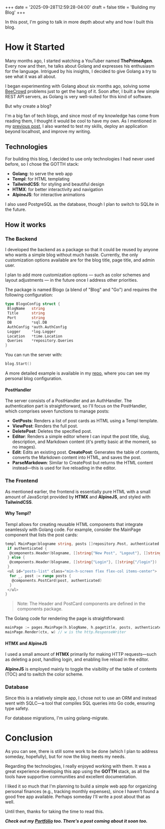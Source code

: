 +++
date = '2025-09-28T12:59:28-04:00'
draft = false
title = 'Building my Blog'
+++

In this post, I'm going to talk in more depth about why and how I built this blog.

<!--more-->

# How it Started

Many months ago, I started watching a YouTuber named **ThePrimeAgen**. Every now and then, he talks about Golang and expresses his enthusiasm for the language. Intrigued by his insights, I decided to give Golang a try to see what it was all about.

I began experimenting with Golang about six months ago, solving some [BeeCrowd](https://judge.beecrowd.com/) problems just to get the hang of it. Soon after, I built a few simple REST API servers, as Golang is very well-suited for this kind of software.

But why create a blog?

I'm a big fan of tech blogs, and since most of my knowledge has come from reading them, I thought it would be cool to have my own. As I mentioned in my [previous post](https://blog.luizgustavojunqueira.com/post/my-blog#why-i-made-this-blog), I also wanted to test my skills, deploy an application beyond localhost, and improve my writing.

## Technologies

For building this blog, I decided to use only technologies I had never used before, so I chose the GOTTH stack:

- **Golang**: to serve the web app
- **Templ**: for HTML templating
- **TailwindCSS**: for styling and beautiful design
- **HTMX**: for better interactivity and navigation
- **AlpineJS**: for interactive animations

I also used PostgreSQL as the database, though I plan to switch to SQLite in the future.

## How it works

### The Backend

I developed the backend as a package so that it could be reused by anyone who wants a simple blog without much hassle. Currently, the only customization options available are for the blog title, page title, and admin user.

I plan to add more customization options — such as color schemes and layout adjustments — in the future once I address other priorities.

The package is named Blogo (a blend of "Blog" and "Go") and requires the following configuration:

```go
type BlogoConfig struct {
 BlogName   string
 Title      string
 Port       string
 DB         *sql.DB
 AuthConfig *auth.AuthConfig
 Logger     *log.Logger
 Location   *time.Location
 Queries    *repository.Queries
}
```

You can run the server with:

```go
blog.Start()
```

A more detailed example is available in my [repo](https://github.com/luizgustavojunqueira/Blogo/blob/main/cmd/blog/main.go), where you can see my personal blog configuration.

#### PostHandler

The server consists of a PostHandler and an AuthHandler. The authentication part is straightforward, so I'll focus on the PostHandler, which comprises seven functions to manage posts:

- **GetPosts**: Renders a list of post cards as HTML using a Templ template.
- **ViewPost**: Renders the full post.
- **DeletePost**: Deletes the specified post.
- **Editor**: Renders a simple editor where I can input the post title, slug, description, and Markdown content (it's pretty basic at the moment, so no images).
- **Edit**: Edits an existing post.
  **CreatePost**: Generates the table of contents, converts the Markdown content into HTML, and saves the post.
- **ParseMarkdown**: Similar to CreatePost but returns the HTML content instead—this is used for live reloading in the editor.

### The Frontend

As mentioned earlier, the frontend is essentially pure HTML with a small amount of JavaScript provided by **HTMX** and **AlpineJS**, and styled with **TailwindCSS**.

#### Why Templ?

Templ allows for creating reusable HTML components that integrate seamlessly with Golang code. For example, consider the MainPage component that lists the post cards:

```go
templ MainPage(blogname string, posts []repository.Post, authenticated bool) {
 if authenticated {
  @components.Header(blogname, []string{"New Post", "Logout"}, []string{"/editor", "/logout"})
 } else {
  @components.Header(blogname, []string{"Login"}, []string{"/login"})
 }
 <ul id="posts-list" class="min-h-screen flex flex-col items-center">
  for _, post := range posts {
   @components.PostCard(post, authenticated)
  }
 </ul>
}
```

> Note: The Header and PostCard components are defined in the components package.

The Golang code for rendering the page is straightforward:

```go
mainPage := pages.MainPage(h.blogName, h.pagetitle, posts, authenticated)
mainPage.Render(ctx, w) // w is the http.ResponseWriter
```

#### HTMX and AlpineJS

I used a small amount of **HTMX** primarily for making HTTP requests—such as deleting a post, handling login, and enabling live reload in the editor.

**AlpineJS** is employed mainly to toggle the visibility of the table of contents (TOC) and to switch the color scheme.

### Database

Since this is a relatively simple app, I chose not to use an ORM and instead went with SQLC—a tool that compiles SQL queries into Go code, ensuring type safety.

For database migrations, I'm using golang-migrate.

# Conclusion

As you can see, there is still some work to be done (which I plan to address someday, hopefully), but for now the blog meets my needs.

Regarding the technologies, I really enjoyed working with them. It was a great experience developing this app using the **GOTTH** stack, as all the tools have supportive communities and excellent documentation.

I liked it so much that I'm planning to build a simple web app for organizing personal finances (e.g., tracking monthly expenses), since I haven't found a good free app available. Perhaps someday I'll write a post about that as well.

Until then, thanks for taking the time to read this.

**_Check out my [Portfólio](https://portfolio.luizgustavojunqueira.com) too. There's a post coming about it soon too._**
